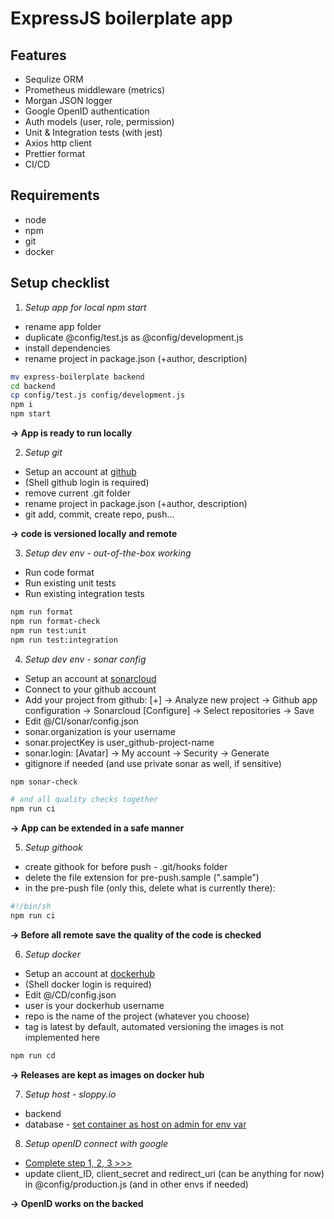 # ExpressJS boilerplate app

## Features
- Sequlize ORM
- Prometheus middleware (metrics)
- Morgan JSON logger
- Google OpenID authentication
- Auth models (user, role, permission)
- Unit & Integration tests (with jest)
- Axios http client
- Prettier format
- CI/CD

## Requirements
- node
- npm
- git
- docker

## Setup checklist

1. _Setup app for local npm start_
  - rename app folder
  - duplicate @config/test.js as @config/development.js
  - install dependencies
  - rename project in package.json (+author, description)

  ```bash
  mv express-boilerplate backend
  cd backend
  cp config/test.js config/development.js
  npm i
  npm start
  ```

  __-> App is ready to run locally__

2.  _Setup git_
  - Setup an account at [github](https://github.io)
  - (Shell github login is required)
  - remove current .git folder
  - rename project in package.json (+author, description)
  - git add, commit, create repo, push...

  __-> code is versioned locally and remote__

3. _Setup dev env - out-of-the-box working_
  - Run code format
  - Run existing unit tests
  - Run existing integration tests

  ```bash
  npm run format
  npm run format-check
  npm run test:unit
  npm run test:integration
  ```

4. _Setup dev env -  sonar config_
  - Setup an account at [sonarcloud](https://sonarcloud.io)
  - Connect to your github account
  - Add your project from github: [+] -> Analyze new project -> Github app configuration -> Sonarcloud [Configure] -> Select repositories -> Save
  - Edit @/CI/sonar/config.json
  - sonar.organization is your username
  - sonar.projectKey is user_github-project-name
  - sonar.login: [Avatar] -> My account -> Security -> Generate
  - gitignore if needed (and use private sonar as well, if sensitive)

  ```bash
  npm sonar-check

  # and all quality checks together
  npm run ci
  ```

  __-> App can be extended in a safe manner__

5. _Setup githook_
  - create githook for before push - .git/hooks folder
  - delete the file extension for pre-push.sample (".sample")
  - in the pre-push file (only this, delete what is currently there):

  ```bash
  #!/bin/sh
  npm run ci
  ```

  __-> Before all remote save the quality of the code is checked__

6. _Setup docker_
  - Setup an account at [dockerhub](https://hub.docker.com)
  - (Shell docker login is required)
  - Edit @/CD/config.json
  - user is your dockerhub username
  - repo is the name of the project (whatever you choose)
  - tag is latest by default, automated versioning the images is not implemented here

  ```bash
  npm run cd
  ```

  __-> Releases are kept as images on docker hub__

7. _Setup host - sloppy.io_
  - backend
  - database - [set container as host on admin for env var](https://kb.sloppy.io/en/articles/1346435-setting-up-postgresql-and-adminer-on-sloppy-io)

8. _Setup openID connect with google_
  - [Complete step 1, 2, 3 >>>](https://developers.google.com/identity/protocols/OpenIDConnect)
  - update client_ID, client_secret and redirect_uri (can be anything for now) in @config/production.js (and in other envs if needed)

  __-> OpenID works on the backed__
